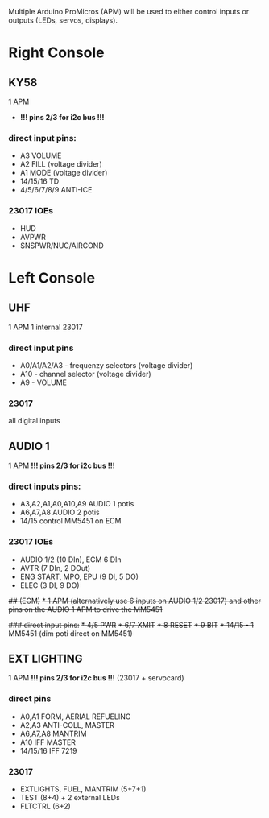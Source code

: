 Multiple Arduino ProMicros (APM) will be used to either control inputs or outputs (LEDs, servos, displays).


# Right Console

## KY58 
1 APM
* **!!! pins 2/3 for i2c bus !!!**


### direct input pins:
* A3 VOLUME
* A2 FILL (voltage divider)
* A1 MODE (voltage divider)
* 14/15/16 TD
* 4/5/6/7/8/9 ANTI-ICE

### 23017 IOEs
* HUD
* AVPWR
* SNSPWR/NUC/AIRCOND

# Left Console

## UHF
1 APM
1 internal 23017

### direct input pins
* A0/A1/A2/A3 - frequenzy selectors (voltage divider)
* A10 - channel selector (voltage divider)
* A9 - VOLUME

### 23017
all digital inputs

## AUDIO 1
1 APM
**!!! pins 2/3 for i2c bus !!!**
### direct inputs pins:
* A3,A2,A1,A0,A10,A9 AUDIO 1 potis
* A6,A7,A8 AUDIO 2 potis
* 14/15 control MM5451 on ECM

### 23017 IOEs
* AUDIO 1/2 (10 DIn),  ECM 6 DIn
* AVTR (7 DIn, 2 DOut)
* ENG START, MPO, EPU (9 DI, 5 DO)
* ELEC (3 DI, 9 DO)

~~## (ECM)~~
~~* 1 APM (alternatively use 6 inputs on AUDIO 1/2 23017) and other pins on the AUDIO 1 APM to drive the MM5451~~

~~### direct input pins:~~
~~* 4/5 PWR~~
~~* 6/7 XMIT~~
~~* 8 RESET~~
~~* 9 BIT~~
~~* 14/15 - 1 MM5451 (dim poti direct on MM5451)~~

## EXT LIGHTING
1 APM
**!!! pins 2/3 for i2c bus !!!** (23017 + servocard)
### direct pins
- A0,A1 FORM, AERIAL REFUELING
- A2,A3 ANTI-COLL, MASTER
- A6,A7,A8 MANTRIM
- A10 IFF MASTER
- 14/15/16 IFF 7219

### 23017
- EXTLIGHTS, FUEL, MANTRIM (5+7+1)
- TEST (8+4) + 2 external LEDs
- FLTCTRL (6+2)
